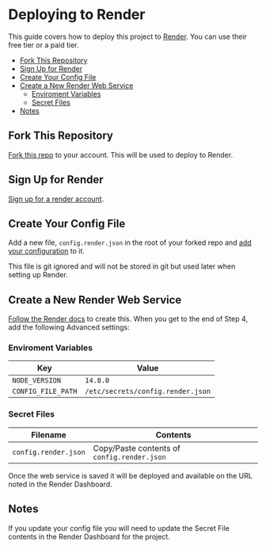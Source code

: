 # Deploying to Render
This guide covers how to deploy this project to [Render](https://render.com/). You can use their free tier or a paid tier.

- [Fork This Repository](#fork-this-repository)
- [Sign Up for Render](#sign-up-for-render)
- [Create Your Config File](#create-your-config-file)
- [Create a New Render Web Service](#create-a-new-render-web-service)
  - [Enviroment Variables](#enviroment-variables)
  - [Secret Files](#secret-files)
- [Notes](#notes)


## Fork This Repository
[Fork this repo](https://github.com/chrisscott/iSpindel-multiservice/fork) to your account. This will be used to deploy to Render.

## Sign Up for Render
[Sign up for a render account](https://dashboard.render.com/register).

## Create Your Config File
Add a new file, `config.render.json` in the root of your forked repo and [add your configuration](https://github.com/chrisscott/iSpindel-multiservice#configuration) to it.

This file is git ignored and will not be stored in git but used later when setting up Render.

## Create a New Render Web Service
[Follow the Render docs](https://render.com/docs/web-services#deploying-from-a-git-repository) to create this. When you get to the end of Step 4, add the following Advanced settings:

### Enviroment Variables 
| Key                | Value                             |
| ------------------ | --------------------------------- |
| `NODE_VERSION`     | `14.8.0`                          |
| `CONFIG_FILE_PATH` | `/etc/secrets/config.render.json` |

### Secret Files
| Filename             | Contents                                    |
| -------------------- | ------------------------------------------- |
| `config.render.json` | Copy/Paste contents of `config.render.json` |

Once the web service is saved it will be deployed and available on the URL noted in the Render Dashboard.

## Notes
If you update your config file you will need to update the Secret File contents in the Render Dashboard for the project.
